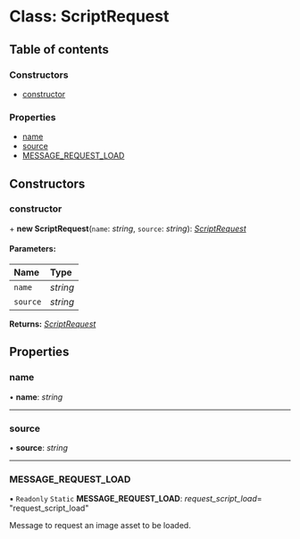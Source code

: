 # Class: ScriptRequest

## Table of contents

### Constructors

- [constructor](scriptrequest.md#constructor)

### Properties

- [name](scriptrequest.md#name)
- [source](scriptrequest.md#source)
- [MESSAGE\_REQUEST\_LOAD](scriptrequest.md#message_request_load)

## Constructors

### constructor

\+ **new ScriptRequest**(`name`: *string*, `source`: *string*): [*ScriptRequest*](scriptrequest.md)

#### Parameters:

Name | Type |
:------ | :------ |
`name` | *string* |
`source` | *string* |

**Returns:** [*ScriptRequest*](scriptrequest.md)

## Properties

### name

• **name**: *string*

___

### source

• **source**: *string*

___

### MESSAGE\_REQUEST\_LOAD

▪ `Readonly` `Static` **MESSAGE\_REQUEST\_LOAD**: *request_script_load*= "request\_script\_load"

Message to request an image asset to be loaded.
